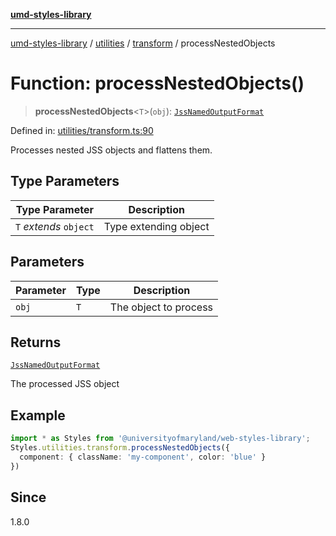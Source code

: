 [**umd-styles-library**](../../../../README.md)

***

[umd-styles-library](../../../../modules.md) / [utilities](../../../README.md) / [transform](../README.md) / processNestedObjects

# Function: processNestedObjects()

> **processNestedObjects**\<`T`\>(`obj`): [`JssNamedOutputFormat`](../interfaces/JssNamedOutputFormat.md)

Defined in: [utilities/transform.ts:90](https://github.com/UMD-Digital/design-system/blob/ada30a44686a89a90941bbd44a6f156101fc9b44/packages/styles/source/utilities/transform.ts#L90)

Processes nested JSS objects and flattens them.

## Type Parameters

| Type Parameter | Description |
| ------ | ------ |
| `T` *extends* `object` | Type extending object |

## Parameters

| Parameter | Type | Description |
| ------ | ------ | ------ |
| `obj` | `T` | The object to process |

## Returns

[`JssNamedOutputFormat`](../interfaces/JssNamedOutputFormat.md)

The processed JSS object

## Example

```typescript
import * as Styles from '@universityofmaryland/web-styles-library';
Styles.utilities.transform.processNestedObjects({
  component: { className: 'my-component', color: 'blue' }
})
```

## Since

1.8.0
